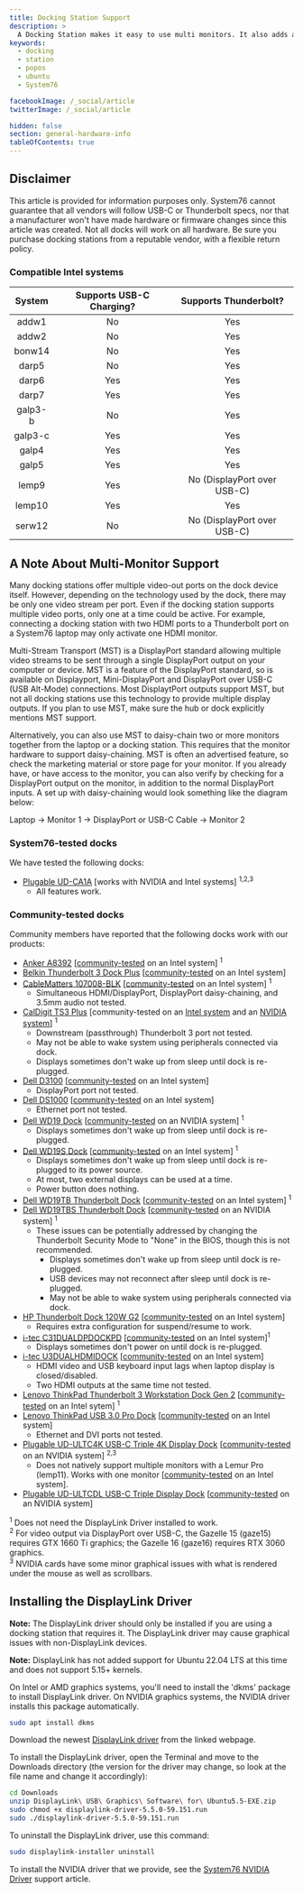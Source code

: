 ```yaml
---
title: Docking Station Support
description: >
  A Docking Station makes it easy to use multi monitors. It also adds an ethernet port, multi USB ports and more while only using one USB 3.0 port on your laptop.
keywords:
  - docking
  - station
  - popos
  - ubuntu
  - System76

facebookImage: /_social/article
twitterImage: /_social/article

hidden: false
section: general-hardware-info
tableOfContents: true
---
```


## Disclaimer

This article is provided for information purposes only. System76 cannot guarantee that all vendors will follow USB-C or Thunderbolt specs, nor that a manufacturer won't have made hardware or firmware changes since this article was created.
Not all docks will work on all hardware. Be sure you purchase docking stations from a reputable vendor, with a flexible return policy.

### Compatible Intel systems

| System  | Supports USB-C Charging? | Supports Thunderbolt?       |
|:-------:|:------------------------:|:---------------------------:|
| addw1   | No                       | Yes                         |
| addw2   | No                       | Yes                         |
| bonw14  | No                       | Yes                         |
| darp5   | No                       | Yes                         |
| darp6   | Yes                      | Yes                         |
| darp7   | Yes                      | Yes                         |
| galp3-b | No                       | Yes                         |
| galp3-c | Yes                      | Yes                         |
| galp4   | Yes                      | Yes                         |
| galp5   | Yes                      | Yes                         |
| lemp9   | Yes                      | No (DisplayPort over USB-C) |
| lemp10  | Yes                      | Yes                         |
| serw12  | No                       | No (DisplayPort over USB-C) |

## A Note About Multi-Monitor Support

Many docking stations offer multiple video-out ports on the dock device itself. However, depending on the technology used by the dock, there may be only one video stream per port. Even if the docking station supports multiple video ports, only one at a time could be active. For example, connecting a docking station with two HDMI ports to a Thunderbolt port on a System76 laptop may only activate one HDMI monitor.

Multi-Stream Transport (MST) is a DisplayPort standard allowing multiple video streams to be sent through a single DisplayPort output on your computer or device. MST is a feature of the DisplayPort standard, so is available on Displayport, Mini-DisplayPort and DisplayPort over USB-C (USB Alt-Mode) connections. Most DisplaytPort outputs support MST, but not all docking stations use this technology to provide multiple display outputs. If you plan to use MST, make sure the hub or dock explicitly mentions MST support.

Alternatively, you can also use MST to daisy-chain two or more monitors together from the laptop or a docking station. This requires that the monitor hardware to support daisy-chaining. MST is often an advertised feature, so check the marketing material or store page for your monitor. If you already have, or have access to the monitor, you can also verify by checking for a DisplayPort output on the monitor, in addition to the normal DisplayPort inputs. A set up with daisy-chaining would look something like the diagram below:

Laptop -> Monitor 1 -> DisplayPort or USB-C Cable -> Monitor 2

### System76-tested docks

We have tested the following docks:

- [Plugable UD-CA1A](https://plugable.com/products/ud-ca1a/) [works with NVIDIA and Intel systems] <sup>1,2,3</sup>
  - All features work.

### Community-tested docks

Community members have reported that the following docks work with our products:

- [Anker A8392](https://us.anker.com/products/a8392) [[community-tested](https://github.com/system76/docs/pull/797) on an Intel system] <sup>1</sup>
- [Belkin Thunderbolt 3 Dock Plus](https://www.belkin.com/us/business/hubs-and-docks-for-business/docking-stations-for-business/thunderbolt-3-dock-plus/p/p-f4u109/) [[community-tested](https://github.com/system76/docs/pull/1038) on an Intel system]
- [CableMatters 107008-BLK](https://www.cablematters.com/pc-881-127-cable-matters-60-ghz-wireless-docking-station-hybrid-model-with-usb-c.aspx) [[community-tested](https://github.com/system76/docs/pull/860) on an Intel system] <sup>1</sup>
  - Simultaneous HDMI/DisplayPort, DisplayPort daisy-chaining, and 3.5mm audio not tested.
- [CalDigit TS3 Plus](https://www.caldigit.com/ts3-plus/) [community-tested on an [Intel system](https://github.com/system76/docs/pull/417) and an [NVIDIA system](https://github.com/system76/docs/pull/917)] <sup>1</sup>
  - Downstream (passthrough) Thunderbolt 3 port not tested.
  - May not be able to wake system using peripherals connected via dock.
  - Displays sometimes don't wake up from sleep until dock is re-plugged.
- [Dell D3100](https://www.dell.com/en-us/work/shop/dell-docking-station-usb-30-d3100/apd/452-bbpg/pc-accessories) [[community-tested](https://github.com/system76/docs/pull/742) on an Intel system]
  - DisplayPort port not tested.
- [Dell DS1000](https://www.dell.com/support/manuals/us/en/04/dell-dockstand-ds1000/ds1000_docking_stand_ug_publication/technical-specifications?guid=guid-1ad58fe1-dd33-4ebc-bac1-8e6a9083eb35&lang=en-us) [[community-tested](https://github.com/system76/docs/pull/431) on an Intel system]
  - Ethernet port not tested.
- [Dell WD19 Dock](https://www.dell.com/support/home/en-us/product-support/product/dell-wd19-130w-dock/overview) [[community-tested](https://github.com/system76/docs/pull/518) on an NVIDIA system] <sup>1</sup>
  - Displays sometimes don't wake up from sleep until dock is re-plugged.
- [Dell WD19S Dock](https://www.dell.com/en-us/work/shop/dell-dock-wd19s-130w/apd/210-azbg/pc-accessories) [[community-tested](https://github.com/system76/docs/pull/773) on an Intel system] <sup>1</sup>
  - Displays sometimes don't wake up from sleep until dock is re-plugged to its power source.
  - At most, two external displays can be used at a time.
  - Power button does nothing.
- [Dell WD19TB Thunderbolt Dock](https://www.dell.com/en-us/work/shop/dell-thunderbolt-dock-wd19tb/apd/210-arik/pc-accessories) [[community-tested](https://github.com/system76/docs/pull/206) on an Intel system] <sup>1</sup>
- [Dell WD19TBS Thunderbolt Dock](https://www.dell.com/en-us/work/shop/dell-thunderbolt-dock-wd19tbs/apd/210-azbi/pc-accessories) [[community-tested](https://github.com/system76/docs/pull/848) on an NVIDIA system] <sup>1</sup>
  - These issues can be potentially addressed by changing the Thunderbolt Security Mode to "None" in the BIOS, though this is not recommended.
    - Displays sometimes don't wake up from sleep until dock is re-plugged.
    - USB devices may not reconnect after sleep until dock is re-plugged.
    - May not be able to wake system using peripherals connected via dock.
- [HP Thunderbolt Dock 120W G2](https://www.amazon.com/gp/product/B07DPKVYXR/ref=ppx_yo_dt_b_asin_title_o00_s01?ie=UTF8&psc=1) [[community-tested](https://github.com/system76/docs/pull/231) on an Intel system]
  - Requires extra configuration for suspend/resume to work.
- [i-tec C31DUALDPDOCKPD](https://i-tec.pro/en/produkt/c31dualdpdockpd-2/) [[community-tested](https://github.com/system76/docs/pull/763) on an Intel system]<sup>1</sup>
  - Displays sometimes don't power on until dock is re-plugged.
- [i-tec U3DUALHDMIDOCK](https://i-tec.pro/en/produkt/u3dualhdmidock-2/) [[community-tested](https://github.com/system76/docs/pull/749) on an Intel system]
  - HDMI video and USB keyboard input lags when laptop display is closed/disabled.
  - Two HDMI outputs at the same time not tested.
- [Lenovo ThinkPad Thunderbolt 3 Workstation Dock Gen 2](https://www.lenovo.com/us/en/accessories-and-monitors/docking/universal-cable-docks-thunderbolt/TBT-WS-Dock-Gen-2/p/40ANY230US) [[community-tested](https://github.com/system76/docs/pull/517) on an Intel sytem] <sup>1</sup>
- [Lenovo ThinkPad USB 3.0 Pro Dock](https://support.lenovo.com/us/en/solutions/acc100184-thinkpad-usb-30-pro-dock-overview-and-service-parts) [[community-tested](https://github.com/system76/docs/pull/523) on an Intel system]
  - Ethernet and DVI ports not tested.
- [Plugable UD-ULTC4K USB-C Triple 4K Display Dock](https://plugable.com/products/ud-ultc4k) [[community-tested](https://github.com/system76/docs/pull/790) on an NVIDIA system] <sup>2,3</sup>
  - Does not natively support multiple monitors with a Lemur Pro (lemp11). Works with one monitor [[community-tested](https://github.com/system76/docs/pull/1064) on an Intel system].
- [Plugable UD-ULTCDL USB-C Triple Display Dock](https://plugable.com/products/ud-ultcdl/) [[community-tested](https://github.com/system76/docs/pull/518) on an NVIDIA system]

<sup>1</sup> Does not need the DisplayLink Driver installed to work.  
<sup>2</sup> For video output via DisplayPort over USB-C, the Gazelle 15 (gaze15) requires GTX 1660 Ti graphics; the Gazelle 16 (gaze16) requires RTX 3060 graphics.  
<sup>3</sup> NVIDIA cards have some minor graphical issues with what is rendered under the mouse as well as scrollbars.  

## Installing the DisplayLink Driver

**Note:** The DisplayLink driver should only be installed if you are using a docking station that requires it. The DisplayLink driver may cause graphical issues with non-DisplayLink devices.

**Note:** DisplayLink has not added support for Ubuntu 22.04 LTS at this time and does not support 5.15+ kernels.

On Intel or AMD graphics systems, you'll need to install the 'dkms' package to install DisplayLink driver. On NVIDIA graphics systems, the NVIDIA driver installs this package automatically.

```bash
sudo apt install dkms
```

Download the newest [DisplayLink driver](http://www.displaylink.com/downloads/ubuntu) from the linked webpage.

To install the DisplayLink driver, open the Terminal and move to the Downloads directory (the version for the driver may change, so look at the file name and change it accordingly):

```bash
cd Downloads
unzip DisplayLink\ USB\ Graphics\ Software\ for\ Ubuntu5.5-EXE.zip
sudo chmod +x displaylink-driver-5.5.0-59.151.run
sudo ./displaylink-driver-5.5.0-59.151.run
```

To uninstall the DisplayLink driver, use this command:

```bash
sudo displaylink-installer uninstall
```

To install the NVIDIA driver that we provide, see the [System76 NVIDIA Driver](/articles/system76-driver) support article.
